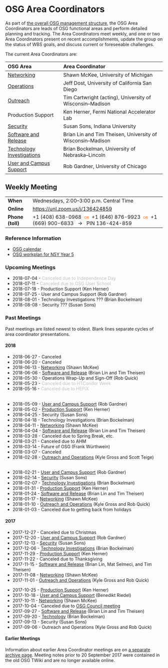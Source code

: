 # OSG Area Coordinators

As part of [the overall OSG management structure](index.md), the OSG Area Coordinators are leads of OSG functional areas
and perform detailed planning and tracking.  The Area Coordinators meet weekly, and one or two Area Coordinators present
on recent accomplishments, update the group on the status of WBS goals, and discuss current or foreseeable challenges.

The current Area Coordinators are:

| OSG Area | Area Coordinator |
| :------- | :--------------- |
| [Networking](https://opensciencegrid.org/networking/) | Shawn McKee, University of Michigan |
| [Operations](https://opensciencegrid.org/operations/) | Jeff Dost, University of California San Diego |
| [Outreach](https://opensciencegrid.org/outreach/) | Tim Cartwright (acting), University of Wisconsin&ndash;Madison |
| Production Support | Ken Herner, Fermi National Accelerator Lab |
| [Security](https://opensciencegrid.org/security/) | Susan Sons, Indiana University |
| [Software and Release](https://opensciencegrid.org/technology/) | Brian Lin and Tim Theisen, University of Wisconsin&ndash;Madison |
| [Technology Investigations](https://opensciencegrid.org/technology/) | Brian Bockelman, University of Nebraska&ndash;Lincoln |
| [User and Campus Support](https://support.opensciencegrid.org/) | Rob Gardner, University of Chicago |


## Weekly Meeting

<table>
  <tr> <td><strong>When</strong></td> <td>Wednesdays, 2:00–3:00 p.m. Central Time</td> </tr>
  <tr> <td><strong>Online</strong></td> <td><a href="https://unl.zoom.us/j/136424859">https://unl.zoom.us/j/136424859</a></td> </tr>
  <tr>
    <td><strong>Phone (toll)</strong></td>
    <td>
      +1 (408) 638-0968
      <span style="color: #F60; font-variant: small-caps; padding: 0 0.5ex;">or</span>
      +1 (646) 876-9923
      <span style="color: #F60; font-variant: small-caps; padding: 0 0.5ex;">or</span>
      +1 (669) 900-6833
      <span style="padding: 0 1ex;">&rarr;</span>
      PIN 136-424-859
    </td>
  </tr>
</table>


### Reference Information

- [OSG calendar](https://indico.fnal.gov/categoryDisplay.py?categId=86)
- [OSG workplan for N5Y Year 5](https://osg-docdb.opensciencegrid.org:440/cgi-bin/ShowDocument?docid=1232)


### Upcoming Meetings

- 2018-07-04 - <span style="color: silver;">Canceled due to Independence Day</span>
- 2018-07-11 - <span style="color: silver;">Canceled due to OSG User School</span>
- 2018-07-18 - Production Support (Ken Herner)
- 2018-07-25 - User and Campus Support (Rob Gardner)
- 2018-08-01 - Technology Investigations ??? (Brian Bockelman)
- 2018-08-08 - Security ??? (Susan Sons)

### Past Meetings

Past meetings are listed newest to oldest.  Blank lines separate cycles of area coordinator presentations.

#### 2018

- 2018-06-27 - Canceled
- 2018-06-20 - Canceled
- 2018-06-13 - [Networking](https://drive.google.com/open?id=1Ut9I4XIW-OlNC3gRsv2wj2ne_HIr9vOA) (Shawn McKee)
- 2018-06-06 - [Software and Release](https://docs.google.com/document/d/1flgOBN2IJ4j8FzftE4Za6tGD5JSp-XpErdrYj8OEYLk/edit?usp=sharing) (Brian Lin and Tim Theisen)
- 2018-05-30 - Operations Wrap-Up and Sign-Off (Rob Quick)
- 2018-05-23 - <span style="color: silver;">Canceled due to HTCondor Week</span>
- 2018-05-16 - <span style="color: silver;">Canceled due to HEPiX</span>

<div style="height: 0.5ex"></div>

- 2018-05-09 - [User and Campus Support](https://docs.google.com/presentation/d/1WJ0cu3a-Ni0jiWnjTDnUC7T90URzNuCy-saORd93NmI/edit?usp=sharing) (Rob Gardner)
- 2018-05-02 - [Production Support](https://drive.google.com/file/d/1vwacMzpxI6U1LEt6yJgdY6X04to9fnPo/view) (Ken Herner)
- 2018-04-25 - Security (Susan Sons)
- 2018-04-18 - Technology Investigations (Brian Bockelman)
- 2018-04-11 - [Networking](https://drive.google.com/file/d/1nFGASJubvOVkGmfjVoryRImQTXjcnHtn/view) (Shawn McKee)
- 2018-04-04 - [Software and Release](https://docs.google.com/document/d/16ENmHa2IUwCxXOZ7tddPF3D4nxJjcCgkRA7pv7Z2SvU/edit?usp=sharing) (Brian Lin and Tim Theisen)
- 2018-03-28 - Canceled due to Spring Break, etc.
- 2018-03-21 - Canceled due to AHM
- 2018-03-14 - Future of OSG (Frank Würthwein)
- 2018-03-07 - Canceled
- 2018-02-28 - [Outreach and Operations](https://github.com/opensciencegrid/operations/blob/master/docs/ac-27-2-2018.md) (Kyle Gross and Scott Teige)

<div style="height: 0.5ex"></div>

- 2018-02-21 - [User and Campus Support](https://docs.google.com/presentation/d/1xMoqFaoRMPzWsQ4X9PaGEEU_OeuYDhlMxv9NoVcgm8s/edit) (Rob Gardner)
- 2018-02-14 - [Security](https://slides.com/hedgemage/osg-ac-14feb2018) (Susan Sons)
- 2018-02-07 - [Technology Investigations](https://drive.google.com/open?id=17jk7qv7HBDzQQr0EFZ63irH4vNaenBu9) (Brian Bockelman)
- 2018-01-31 - [Production Support](https://drive.google.com/open?id=12vTI4aP2tMctlKUk6YatduqOMWmzNSm5) (Ken Herner)
- 2018-01-24 - [Software and Release](https://docs.google.com/document/d/1-9aGA1a8Ygu-jR5ojj556ntLwP7n6ufjI_H3Cw-krv8/edit?usp=sharing) (Brian Lin and Tim Theisen)
- 2018-01-17 - [Networking](https://drive.google.com/open?id=1Vz99vppmMCRKVj9xupWRNVOxdlBAjRU7) (Shawn McKee)
- 2018-01-10 - [Outreach and Operations](https://github.com/opensciencegrid/operations/blob/master/docs/acops-10-Jan-2018.md) (Kyle Gross and Rob Quick)
- 2018-01-03 - Canceled due to getting back from holidays

#### 2017

- 2017-12-27 - Canceled due to Christmas
- 2017-12-20 - [User and Campus Support](https://docs.google.com/presentation/d/1SgSDXxDu93WGEgHba9L3NQ0J_3fiWpsncU0r988jyYc/view) (Rob Gardner)
- 2017-12-13 - [Security](http://slides.com/hedgemage/osg-ac-13dec2017) (Susan Sons)
- 2017-12-06 - [Technology Investigations](https://drive.google.com/file/d/1-PgmJ8XwghMtE730ucJn9NVFTST6ioF3/view?usp=sharing) (Brian Bockelman)
- 2017-11-29 - [Production Support](https://drive.google.com/open?id=1D7bE2xZOTRKW61j2rc-itx7M9vpoWhY7) (Ken Herner)
- 2017-11-22 - Canceled due to Thanksgiving
- 2017-11-15 - [Software and Release](https://docs.google.com/document/d/1RicLGqMfOzBvds6VbKaIPFzFsk45w2U8zKjISJ4q_EE/edit?usp=sharing) (Brian Lin, Mat Selmeci, and Tim Theisen)
- 2017-11-08 - [Networking](https://drive.google.com/open?id=1joJSmTvoJL0GuMBvDB5KLlc-WEyH3VXp) (Shawn McKee)
- 2017-11-01 - [Outreach and Operations](https://github.com/opensciencegrid/operations/blob/master/docs/acops.md) (Kyle Gross and Rob Quick)

<!-- -->

- 2017-10-25 - [Production Support](https://drive.google.com/open?id=0BzjiUtV-7HOrZ2ZTTUN4eXFnS0E) (Ken Herner)
- 2017-10-18 - [User and Campus Support](https://docs.google.com/presentation/d/197X_9zF4iKyhyIwD2YVgc-PIm8oKVb74wo7nbJnlY8o/view?usp=sharing) (Benedikt Riedel)
- 2017-10-11 - [Networking](https://drive.google.com/file/d/0B63jqzjmiVgcV1dBQy1GdzlIazg/view?usp=sharing) (Shawn McKee)
- 2017-10-04 - Canceled due to [OSG Council meeting](https://indico.fnal.gov/conferenceDisplay.py?confId=14824)
- 2017-09-27 - [Software and Release](https://docs.google.com/document/d/1NmIpykDswfYoQ72wumwO60RXLBIeAEbIZH8nq8zSXGA/edit?usp=sharing)
  (Brian Lin and Tim Theisen)
- 2017-09-20 - [Technology](https://drive.google.com/open?id=0B-VLYsFOFY5ROHZwLWU3eFJvMWM) (Brian Bockelman)
- 2017-09-13 - Security (Susan Sons)
- 2017-09-06 - Outreach and Operations (Kyle Gross and Rob Quick)


#### Earlier Meetings

Information about earlier Area Coordinator meetings are on [a separate archive page](ac-meeting-archive).  Meeting notes
prior to 20 September 2017 were contained in the old OSG TWiki and are no longer available online.
